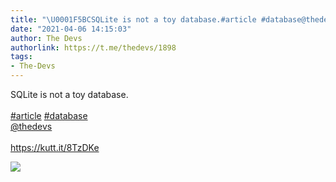 ```yaml
---
title: "\U0001F5BCSQLite is not a toy database.#article #database@thedevshttps://kutt.it/8TzDKe"
date: "2021-04-06 14:15:03"
author: The Devs
authorlink: https://t.me/thedevs/1898
tags:
- The-Devs
---
```

<p>SQLite is not a toy database.<br><br><a href="https://t.me/thedevs/1898?q=%23article">#article</a> <a href="https://t.me/thedevs/1898?q=%23database">#database</a><br><a href="https://t.me/thedevs" target="_blank">@thedevs</a><br><br><a href="https://kutt.it/8TzDKe" target="_blank" rel="noopener">https://kutt.it/8TzDKe</a></p><img src="https://cdn4.telesco.pe/file/FAxDqfIZ66wUmlMbG0Ors3hYqUlns0NtwCHB7RrGRPMrH2RZYfXl781E1kl2Ado8hjMAfQerb_pXpmfuWV1qQVjrrVIHZV23Hz45OTYq2Y09wMxhY1yFLObDXlYUeRoXKF7OyGJjL65TKQV22uCQm0vu4u4pbhqjMYsoOd-P4Ij6oj240WoInb8W-iurgEjjM2DQEA0hBbLpcJA6k41cgEIOaGnmrDvv2NNF1CLV_RAerskif70DN3PZ-UmstkdsZ5Ia1Xgaw-3h_eGVjdC-eZjvQ8bV3Hgzxl7oVHPiADp1NQKiv9ZiVQjheXioEEA8bg8w8RHByJYRwYOkDBgr8Q.jpg" referrerpolicy="no-referrer">